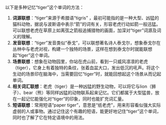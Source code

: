 以下是多种记忆“tiger”这个单词的方法：
1. **词源联想**：“tiger”来源于希腊语“tigris” ，最初可能指的是一种大型、凶猛的猫科动物，据说与波斯语中表示“箭”的词有关，形容老虎行动如箭一般迅猛。可以联想老虎在草原上如离弦之箭般追捕猎物的画面，加深对“tiger”词源及词义的理解。
2. **发音联想**：“tiger”发音类似“泰戈”，可以联想著名诗人泰戈尔，想象泰戈尔在丛林中与老虎对视，构建一个独特的场景，这样在想到泰戈尔时就能联想起“tiger”这个单词。
3. **场景联想**：想象在动物园里，你站在虎山前，看到一只威风凛凛的老虎（tiger），它身上有着独特的条纹，张着血盆大口，发出低沉的吼声。将这个生动的场景印在脑海中，当需要回忆“tiger”时，就能回想起这个场景从而记起单词。
4. **相关词汇联想**：老虎（tiger）是一种凶猛的野生动物，可以将它与lion（狮子）、bear（熊）等同样凶猛的动物联系起来记忆。它们都属于大型猛兽，放在一起记忆能强化对“tiger”的印象，同时也能扩充词汇量。
5. **短语联想**：常用短语“paper tiger”，意思是“纸老虎”，用来形容看似强大实际虚弱的人或事物。通过记住这个有趣的短语，能更好地记住“tiger”这个单词，同时也了解了它在特定语境中的用法。 